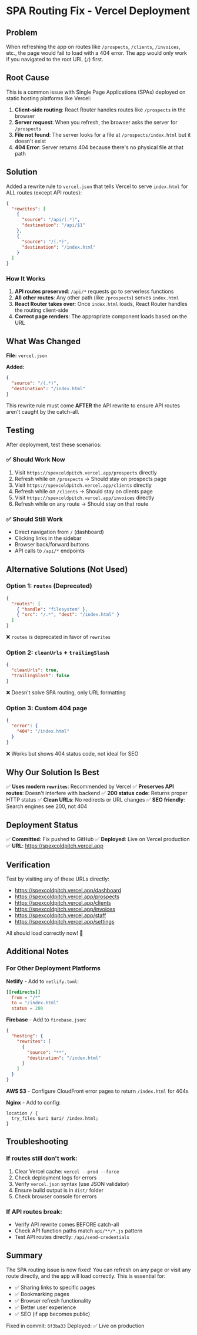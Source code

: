 # SPA Routing Fix - Vercel Deployment

## Problem
When refreshing the app on routes like `/prospects`, `/clients`, `/invoices`, etc., the page would fail to load with a 404 error. The app would only work if you navigated to the root URL (`/`) first.

## Root Cause
This is a common issue with Single Page Applications (SPAs) deployed on static hosting platforms like Vercel:

1. **Client-side routing**: React Router handles routes like `/prospects` in the browser
2. **Server request**: When you refresh, the browser asks the server for `/prospects`
3. **File not found**: The server looks for a file at `/prospects/index.html` but it doesn't exist
4. **404 Error**: Server returns 404 because there's no physical file at that path

## Solution
Added a rewrite rule to `vercel.json` that tells Vercel to serve `index.html` for ALL routes (except API routes):

```json
{
  "rewrites": [
    {
      "source": "/api/(.*)",
      "destination": "/api/$1"
    },
    {
      "source": "/(.*)",
      "destination": "/index.html"
    }
  ]
}
```

### How It Works
1. **API routes preserved**: `/api/*` requests go to serverless functions
2. **All other routes**: Any other path (like `/prospects`) serves `index.html`
3. **React Router takes over**: Once `index.html` loads, React Router handles the routing client-side
4. **Correct page renders**: The appropriate component loads based on the URL

## What Was Changed
**File:** `vercel.json`

**Added:**
```json
{
  "source": "/(.*)",
  "destination": "/index.html"
}
```

This rewrite rule must come **AFTER** the API rewrite to ensure API routes aren't caught by the catch-all.

## Testing
After deployment, test these scenarios:

### ✅ Should Work Now
1. Visit `https://spexcoldpitch.vercel.app/prospects` directly
2. Refresh while on `/prospects` → Should stay on prospects page
3. Visit `https://spexcoldpitch.vercel.app/clients` directly
4. Refresh while on `/clients` → Should stay on clients page
5. Visit `https://spexcoldpitch.vercel.app/invoices` directly
6. Refresh while on any route → Should stay on that route

### ✅ Should Still Work
- Direct navigation from `/` (dashboard)
- Clicking links in the sidebar
- Browser back/forward buttons
- API calls to `/api/*` endpoints

## Alternative Solutions (Not Used)

### Option 1: `routes` (Deprecated)
```json
{
  "routes": [
    { "handle": "filesystem" },
    { "src": "/.*", "dest": "/index.html" }
  ]
}
```
❌ `routes` is deprecated in favor of `rewrites`

### Option 2: `cleanUrls` + `trailingSlash`
```json
{
  "cleanUrls": true,
  "trailingSlash": false
}
```
❌ Doesn't solve SPA routing, only URL formatting

### Option 3: Custom 404 page
```json
{
  "error": {
    "404": "/index.html"
  }
}
```
❌ Works but shows 404 status code, not ideal for SEO

## Why Our Solution Is Best
✅ **Uses modern `rewrites`**: Recommended by Vercel
✅ **Preserves API routes**: Doesn't interfere with backend
✅ **200 status code**: Returns proper HTTP status
✅ **Clean URLs**: No redirects or URL changes
✅ **SEO friendly**: Search engines see 200, not 404

## Deployment Status
✅ **Committed**: Fix pushed to GitHub
✅ **Deployed**: Live on Vercel production
✅ **URL**: https://spexcoldpitch.vercel.app

## Verification
Test by visiting any of these URLs directly:
- https://spexcoldpitch.vercel.app/dashboard
- https://spexcoldpitch.vercel.app/prospects
- https://spexcoldpitch.vercel.app/clients
- https://spexcoldpitch.vercel.app/invoices
- https://spexcoldpitch.vercel.app/staff
- https://spexcoldpitch.vercel.app/settings

All should load correctly now! 🎉

## Additional Notes

### For Other Deployment Platforms

**Netlify** - Add to `netlify.toml`:
```toml
[[redirects]]
  from = "/*"
  to = "/index.html"
  status = 200
```

**Firebase** - Add to `firebase.json`:
```json
{
  "hosting": {
    "rewrites": [
      {
        "source": "**",
        "destination": "/index.html"
      }
    ]
  }
}
```

**AWS S3** - Configure CloudFront error pages to return `/index.html` for 404s

**Nginx** - Add to config:
```nginx
location / {
  try_files $uri $uri/ /index.html;
}
```

## Troubleshooting

### If routes still don't work:
1. Clear Vercel cache: `vercel --prod --force`
2. Check deployment logs for errors
3. Verify `vercel.json` syntax (use JSON validator)
4. Ensure build output is in `dist/` folder
5. Check browser console for errors

### If API routes break:
- Verify API rewrite comes BEFORE catch-all
- Check API function paths match `api/**/*.js` pattern
- Test API routes directly: `/api/send-credentials`

## Summary
The SPA routing issue is now fixed! You can refresh on any page or visit any route directly, and the app will load correctly. This is essential for:
- ✅ Sharing links to specific pages
- ✅ Bookmarking pages
- ✅ Browser refresh functionality
- ✅ Better user experience
- ✅ SEO (if app becomes public)

Fixed in commit: `6f3ba33`
Deployed: ✅ Live on production
